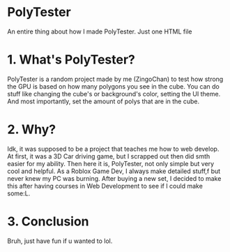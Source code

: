 # PolyTester
An entire thing about how I made PolyTester. Just one HTML file

# 1. What's PolyTester?
PolyTester is a random project made by me (ZingoChan) to test how strong the GPU is based on how many polygons you see in the cube. You can do stuff like changing the cube's or background's color, setting the UI theme. And most importantly, set the amount of polys that are in the cube. 

# 2. Why?
Idk, it was supposed to be a project that teaches me how to web develop. At first, it was a 3D Car driving game, but I scrapped out then did smth easier for my ability. Then here it is, PolyTester, not only simple but very cool and helpful. As a Roblox Game Dev, I always make detailed stuff,f but never knew my PC was burning. After buying a new set, I decided to make this after having courses in Web Development to see if I could make some:L.

# 3. Conclusion
Bruh, just have fun if u wanted to lol.
